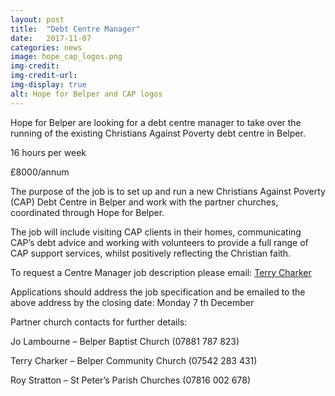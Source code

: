 ```yaml
---
layout: post
title:  "Debt Centre Manager"
date:   2017-11-07
categories: news
image: hope_cap_logos.png
img-credit: 
img-credit-url: 
img-display: true
alt: Hope for Belper and CAP logos
---
```

Hope for Belper are looking for a debt centre manager to take over the running of the existing Christians Against Poverty debt centre in Belper.
<!--more-->

16 hours per week

£8000/annum

The purpose of the job is to set up and run a new Christians Against Poverty (CAP) Debt Centre in Belper and work with the partner churches, coordinated through Hope for Belper.

The job will include visiting CAP clients in their homes, communicating CAP’s debt advice and working with volunteers to provide a full range of CAP support services, whilst positively reflecting the Christian faith.

To request a Centre Manager job description please email: <a href="mailto:telnatlin@aol.com">Terry Charker</a>

Applications should address the job specification and be emailed to the above address by the closing date: Monday 7 th December

Partner church contacts for further details:

Jo Lambourne – Belper Baptist Church (07881 787 823)

Terry Charker – Belper Community Church (07542 283 431)

Roy Stratton – St Peter’s Parish Churches (07816 002 678)

